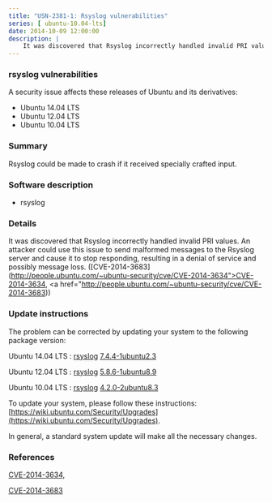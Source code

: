 ```yaml
---
title: "USN-2381-1: Rsyslog vulnerabilities"
series: [ ubuntu-10.04-lts]
date: 2014-10-09 12:00:00
description: |
    It was discovered that Rsyslog incorrectly handled invalid PRI values. An attacker could use this issue to send malformed messages to the Rsyslog server and cause it to stop responding, resulting in a denial of service and possibly message loss. ([CVE-2014-3683](http://people.ubuntu.com/~ubuntu-security/cve/CVE-2014-3634">CVE-2014-3634</a>, <a href="http://people.ubuntu.com/~ubuntu-security/cve/CVE-2014-3683)) 
--- 
```

 
 


### rsyslog vulnerabilities

A security issue affects these releases of Ubuntu and its derivatives:

* Ubuntu 14.04 LTS
* Ubuntu 12.04 LTS
* Ubuntu 10.04 LTS

### Summary

Rsyslog could be made to crash if it received specially crafted input. 

### Software description

* rsyslog 

### Details

It was discovered that Rsyslog incorrectly handled invalid PRI values. An attacker could use this issue to send malformed messages to the Rsyslog server and cause it to stop responding, resulting in a denial of service and possibly message loss. ([CVE-2014-3683](http://people.ubuntu.com/~ubuntu-security/cve/CVE-2014-3634">CVE-2014-3634</a>, <a href="http://people.ubuntu.com/~ubuntu-security/cve/CVE-2014-3683)) 

### Update instructions

The problem can be corrected by updating your system to the following package version:

Ubuntu 14.04 LTS
 : [rsyslog](https://launchpad.net/ubuntu/+source/rsyslog) <span> [7.4.4-1ubuntu2.3](https://launchpad.net/ubuntu/+source/rsyslog/7.4.4-1ubuntu2.3) </span> 

Ubuntu 12.04 LTS
 : [rsyslog](https://launchpad.net/ubuntu/+source/rsyslog) <span> [5.8.6-1ubuntu8.9](https://launchpad.net/ubuntu/+source/rsyslog/5.8.6-1ubuntu8.9) </span> 

Ubuntu 10.04 LTS
 : [rsyslog](https://launchpad.net/ubuntu/+source/rsyslog) <span> [4.2.0-2ubuntu8.3](https://launchpad.net/ubuntu/+source/rsyslog/4.2.0-2ubuntu8.3) </span> 

To update your system, please follow these instructions: [https://wiki.ubuntu.com/Security/Upgrades](https://wiki.ubuntu.com/Security/Upgrades).

In general, a standard system update will make all the necessary changes. 

### References

 
 [CVE-2014-3634](http://people.ubuntu.com/~ubuntu-security/cve/CVE-2014-3634), 

 [CVE-2014-3683](http://people.ubuntu.com/~ubuntu-security/cve/CVE-2014-3683)
 

